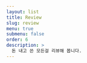 ```yaml
---
layout: list
title: Review
slug: review
menu: true
submenu: false
order: 6
description: >
  돈 내고 쓴 모든걸 리뷰해 봅니다.
---
```


